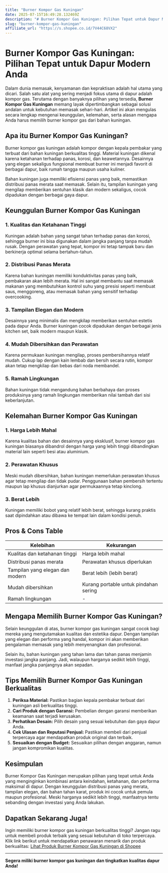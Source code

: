 ```yaml
---
title: "Burner Kompor Gas Kuningan"
date: 2025-07-15T16:49:28.132469Z
description: "# Burner Kompor Gas Kuningan: Pilihan Tepat untuk Dapur Modern Anda..."
slug: "burner-kompor-gas-kuningan"
affiliate_url: "https://s.shopee.co.id/7V44C68VX2"
---
```

# Burner Kompor Gas Kuningan: Pilihan Tepat untuk Dapur Modern Anda

Dalam dunia memasak, kenyamanan dan kepraktisan adalah hal utama yang dicari. Salah satu alat yang sering menjadi fokus utama di dapur adalah kompor gas. Terutama dengan banyaknya pilihan yang tersedia, **Burner Kompor Gas Kuningan** memang layak dipertimbangkan sebagai solusi andalan untuk kebutuhan memasak sehari-hari. Artikel ini akan mengulas secara lengkap mengenai keunggulan, kelemahan, serta alasan mengapa Anda harus memilih burner kompor gas dari bahan kuningan.

## Apa itu Burner Kompor Gas Kuningan?

Burner kompor gas kuningan adalah kompor dengan kepala pembakar yang terbuat dari bahan kuningan berkualitas tinggi. Material kuningan dikenal karena ketahanan terhadap panas, korosi, dan keawetannya. Desainnya yang elegan sekaligus fungsional membuat burner ini menjadi favorit di berbagai dapur, baik rumah tangga maupun usaha kuliner.

Bahan kuningan juga memiliki efisiensi panas yang baik, memastikan distribusi panas merata saat memasak. Selain itu, tampilan kuningan yang mengilap memberikan sentuhan klasik dan modern sekaligus, cocok dipadukan dengan berbagai gaya dapur.

## Keunggulan Burner Kompor Gas Kuningan

### 1. Kualitas dan Ketahanan Tinggi

Kuningan adalah bahan yang sangat tahan terhadap panas dan korosi, sehingga burner ini bisa digunakan dalam jangka panjang tanpa mudah rusak. Dengan perawatan yang tepat, kompor ini tetap tampak baru dan berkinerja optimal selama bertahun-tahun.

### 2. Distribusi Panas Merata

Karena bahan kuningan memiliki konduktivitas panas yang baik, pembakaran akan lebih merata. Hal ini sangat membantu saat memasak makanan yang membutuhkan kontrol suhu yang presisi seperti membuat saus, menggoreng, atau memasak bahan yang sensitif terhadap overcooking.

### 3. Tampilan Elegan dan Modern

Desainnya yang minimalis dan mengkilap memberikan sentuhan estetis pada dapur Anda. Burner kuningan cocok dipadukan dengan berbagai jenis kitchen set, baik modern maupun klasik.

### 4. Mudah Dibersihkan dan Perawatan

Karena permukaan kuningan mengilap, proses pembersihannya relatif mudah. Cukup lap dengan kain lembab dan bersih secara rutin, kompor akan tetap mengkilap dan bebas dari noda membandel.

### 5. Ramah Lingkungan

Bahan kuningan tidak mengandung bahan berbahaya dan proses produksinya yang ramah lingkungan memberikan nilai tambah dari sisi keberlanjutan.

## Kelemahan Burner Kompor Gas Kuningan

### 1. Harga Lebih Mahal

Karena kualitas bahan dan desainnya yang eksklusif, burner kompor gas kuningan biasanya dibandrol dengan harga yang lebih tinggi dibandingkan material lain seperti besi atau aluminium.

### 2. Perawatan Khusus

Meski mudah dibersihkan, bahan kuningan memerlukan perawatan khusus agar tetap mengilap dan tidak pudar. Penggunaan bahan pembersih tertentu maupun lap khusus dianjurkan agar permukaannya tetap kinclong.

### 3. Berat Lebih

Kuningan memiliki bobot yang relatif lebih berat, sehingga kurang praktis saat dipindahkan atau dibawa ke tempat lain dalam kondisi penuh.

## Pros & Cons Table

| **Kelebihan** | **Kekurangan** |
|----------------|----------------|
| Kualitas dan ketahanan tinggi | Harga lebih mahal |
| Distribusi panas merata | Perawatan khusus diperlukan |
| Tampilan yang elegan dan modern | Berat lebih (lebih berat) |
| Mudah dibersihkan | Kurang portable untuk pindahan sering |
| Ramah lingkungan | - |

## Mengapa Memilih Burner Kompor Gas Kuningan?

Selain keunggulan di atas, burner kompor gas kuningan sangat cocok bagi mereka yang mengutamakan kualitas dan estetika dapur. Dengan tampilan yang elegan dan performa yang handal, kompor ini akan memberikan pengalaman memasak yang lebih menyenangkan dan profesional.

Selain itu, bahan kuningan yang tahan lama dan tahan panas menjamin investasi jangka panjang. Jadi, walaupun harganya sedikit lebih tinggi, manfaat jangka panjangnya akan sepadan.

## Tips Memilih Burner Kompor Gas Kuningan Berkualitas

1. **Periksa Material:** Pastikan bagian kepala pembakar terbuat dari kuningan asli berkualitas tinggi.
2. **Cari Produk dengan Garansi:** Pembelian dengan garansi memberikan keamanan saat terjadi kerusakan.
3. **Perhatikan Desain:** Pilih desain yang sesuai kebutuhan dan gaya dapur Anda.
4. **Cek Ulasan dan Reputasi Penjual:** Pastikan membeli dari penjual terpercaya agar mendapatkan produk original dan terbaik.
5. **Sesuaikan dengan Budget:** Sesuaikan pilihan dengan anggaran, namun jangan kompromikan kualitas.

## Kesimpulan

Burner Kompor Gas Kuningan merupakan pilihan yang tepat untuk Anda yang menginginkan kombinasi antara keindahan, ketahanan, dan performa maksimal di dapur. Dengan keunggulan distribusi panas yang merata, tampilan elegan, dan bahan tahan karat, produk ini cocok untuk pemula maupun profesional. Meski harganya sedikit lebih tinggi, manfaatnya tentu sebanding dengan investasi yang Anda lakukan.

## Dapatkan Sekarang Juga!

Ingin memiliki burner kompor gas kuningan berkualitas tinggi? Jangan ragu untuk membeli produk terbaik yang sesuai kebutuhan di toko terpercaya. Klik link berikut untuk mendapatkan penawaran menarik dan produk berkualitas: [Lihat Produk Burner Kompor Gas Kuningan di Shopee](https://s.shopee.co.id/7V44C68VX2)

---

**Segera miliki burner kompor gas kuningan dan tingkatkan kualitas dapur Anda!**